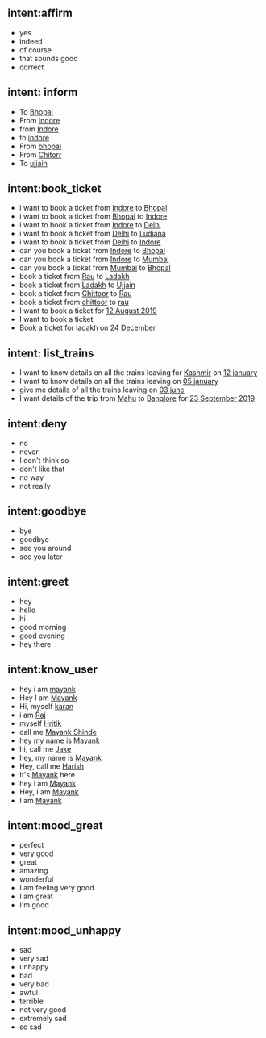 ## intent:affirm
- yes
- indeed
- of course
- that sounds good
- correct

## intent: inform
- To [Bhopal](DESTINATION)
- From [Indore](ORIGIN)
- from [Indore](ORIGIN)
- to [indore](DESTINATION)
- From [bhopal](ORIGIN)
- From [Chitorr](ORIGIN)
- To [ujjain](ORIGIN)

## intent:book_ticket
- i want to book a ticket from [Indore](ORIGIN) to [Bhopal](DESTINATION)
- i want to book a ticket from [Bhopal](ORIGIN) to [Indore](DESTINATION)
- i want to book a ticket from [Indore](ORIGIN) to [Delhi](DESTINATION)
- i want to book a ticket from [Delhi](ORIGIN) to [Ludiana](DESTINATION)
- i want to book a ticket from [Delhi](ORIGIN) to [Indore](DESTINATION)
- can you book a ticket from [Indore](ORIGIN) to [Bhopal](DESTINATION)
- can you book a ticket from [Indore](ORIGIN) to [Mumbai](DESTINATION)
- can you book a ticket from [Mumbai](ORIGIN) to [Bhopal](DESTINATION)
- book a ticket from [Rau](ORIGIN) to [Ladakh](DESTINATION)
- book a ticket from [Ladakh](ORIGIN) to [Ujjain](DESTINATION)
- book a ticket from [Chittoor](ORIGIN) to [Rau](DESTINATION)
- book a ticket from [chittoor](ORIGIN) to [rau](DESTINATION)
- I want to book a ticket for [12 August 2019](DATE)
- I want to book a ticket
- Book a ticket for [ladakh](DESTINATION) on [24 December](DATE)

## intent: list_trains
- I want to know details on all the trains leaving for [Kashmir](DESTINATION) on [12 january](DATE)
- I want to know details on all the trains leaving on [05 january](DATE)
- give me details of all the trains leaving on [03 june](DATE)
- I want details of the trip from [Mahu](ORIGIN) to [Banglore](ORGIN) for [23 September 2019](DATE)

## intent:deny
- no
- never
- I don't think so
- don't like that
- no way
- not really

## intent:goodbye
- bye
- goodbye
- see you around
- see you later

## intent:greet
- hey
- hello
- hi
- good morning
- good evening
- hey there

## intent:know_user
- hey i am [mayank](PERSON)
- Hey I am [Mayank](PERSON)
- Hi, myself [karan](PERSON)
- i am [Raj](PERSON)
- myself [Hritik](PERSON)
- call me [Mayank  Shinde](PERSON)
- hey my name is [Mayank](PERSON)
- hi, call me [Jake](PERSON)
- hey, my name is [Mayank](PERSON)
- Hey, call me [Harish](PERSON)
- It's [Mayank](PERSON) here
- hey i am [Mayank](PERSON)
- Hey, I am [Mayank](PERSON)
- I am [Mayank](PERSON)

## intent:mood_great
- perfect
- very good
- great
- amazing
- wonderful
- I am feeling very good
- I am great
- I'm good

## intent:mood_unhappy
- sad
- very sad
- unhappy
- bad
- very bad
- awful
- terrible
- not very good
- extremely sad
- so sad
